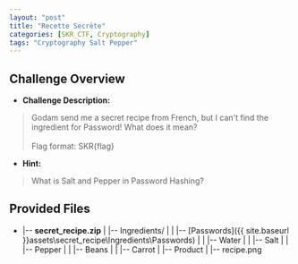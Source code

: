 ```yaml
---
layout: "post"
title: "Recette Secrète"
categories: [SKR_CTF, Cryptography]
tags: "Cryptography Salt Pepper"
---
```


## Challenge Overview
- **Challenge Description:**
>Godam send me a secret recipe from French, but I can't find the ingredient for Password! What does it mean? <br><br>
Flag format: SKR{flag}

- **Hint:**
>What is Salt and Pepper in Password Hashing?

## Provided Files
- |-- **secret_recipe.zip**
|   |-- Ingredients/
|   |   |-- [Passwords]({{ site.baseurl }}assets\secret_recipe\Ingredients\Passwords)
|   |   |-- Water
|   |   |-- Salt
|   |   |-- Pepper
|   |   |-- Beans
|   |   |-- Carrot
|   |-- Product
|   |-- recipe.png
